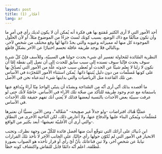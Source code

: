 ```yaml
---
layout: post
title: أفكار (1)
lang: ar
---
```


أحد الأمور التي لا أرى الكثير مُقتنع بها هي فكرة أنه يُمكن أن لا يكون لديك رأي في أمرٍ ما وأن تكون متآلفًا مع ذاك الوضع، بسبب كونك لستَ جزءًا من الموضوع مثلاً، أو لأن الحلول الموجودة كل منها له مميزاته وعيوبه والتي بحدّ ذاتها لها وقع مختلف من شخصٍ لآخر، وبالتالي فلا يوجد طريقة عاقلة تحسم اختيارًا عن الآخر بشكلٍ قاطع.


النظرية السّائدة لمُحاولة تفسير أي شيء يحدث حولنا هي السببيّة، وللأسف فإنّ كلّ شيءٍ سوف يحدث فإنّنا سوف نسنده إلى سبب سابق للحدث إلى أن نصل إلى نقطة إمّا أن نكون لا زلنا لا نعلم شيئًا عن الحدث أو نُعطي سبب حدوثه علّة من الأمور التي نُصدّقُ بها على كونها مُسلّمات من دون دليل يُثبتها ذاتها. يُمكن استثناء الأمور المُجرّدة في الأساس من تلك القاعدة مثل الرياضيات والتي بدايتها شيء ابتدعناه نحن في الأصل.


ما أقصده بذلك أنّي أرى أنّه من السّذاجة وبشدّة أن يتبنّى الواحدُ مِنّا آراءً ويُدافع عنها باستماتة مع عدم وجود طريقة للتأكد من صحّة تلك الآراء في الأساس. خاصّةً لأنك حتى لو عرفت سببيّة بعض الأحداث بالنسبة لبعضها فذلك لا يُعني أنك تفهم حقيقة تلك الأحداث في الأساس.


عمليًّا هُناك افتراضات -ولو جدلاً غير صحيحة- "شغّالة"، ومن الآمن نسبيًّا أن نعتبرها مُسَلّمات ويُمكن البناء عليها والدفاع عنها، ولا أُعارض ذلك، لكن الناحية الأخرى من النطاق -والتي أرى أن الأغلبيّة تعيشها- أبعد بكثير من الواقع.


ابنِ دُنياك على آرائك التي تتوقّع أنتَ منها أفضل فائدة للكُلّ من وجهة نظرك، وتجنب الانحياز في الأمور التي لم تُكوّن حولها رأي حاليًا، على الجانب الآخر لا تأخذ تلكَ القرارات نيابةً عن شخصٍ آخر، ولا تبنِ قناعاتك بأنّ أيّ رأي أو قرار تأخذه هو الصواب بصورة مُطلقة، اعلم أنّه دائمًا قابل للنقاش واكتشاف كونه خطأ.
